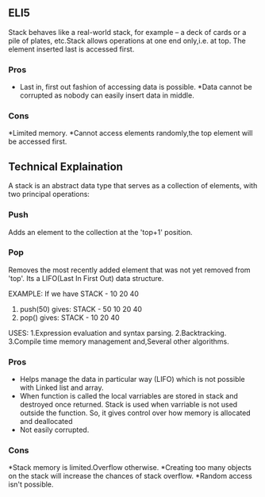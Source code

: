
## ELI5

Stack behaves like a real-world stack, for example – a deck of cards or a pile of plates, etc.Stack allows operations at one end only,i.e. at top.
The element inserted last is accessed first.

### Pros

* Last in, first out fashion of accessing data is possible.
*Data cannot be corrupted as nobody can easily insert data in middle. 

### Cons

*Limited memory.
*Cannot access elements randomly,the top element will be accessed first. 

## Technical Explaination

A stack is an abstract data type that serves as a collection of elements, with two principal operations:
### Push
Adds an element to the collection at the 'top+1' position.
### Pop
Removes the most recently added element that was not yet removed from 'top'.
Its a LIFO(Last In First Out) data structure.

EXAMPLE:
If we have STACK -  10
					20
					40
1. push(50) gives:
STACK - 50
		10
		20
		40
2. pop() gives:
STACK - 10
		20
		40

USES:
1.Expression evaluation and syntax parsing.
2.Backtracking.
3.Compile time memory management
and,Several other algorithms.

### Pros

* Helps manage the data in particular way (LIFO) which is not possible with Linked list and array.
* When function is called the local varriables are stored in stack and destroyed once returned. Stack is used when varriable is not used outside the function.
So, it gives control over how memory is allocated and deallocated
* Not easily corrupted.

### Cons

*Stack memory is limited.Overflow otherwise.
*Creating too many objects on the stack will increase the chances of stack overflow.
*Random access isn't possible.
